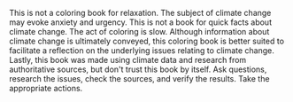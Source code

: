 This is not a coloring book for relaxation. The subject of climate change may evoke anxiety and urgency. This is not a book for quick facts about climate change. The act of coloring is slow. Although information about climate change is ultimately conveyed, this coloring book is better suited to facilitate a reflection on the underlying issues relating to climate change. Lastly, this book was made using climate data and research from authoritative sources, but don't trust this book by itself. Ask questions, research the issues, check the sources, and verify the results. Take the appropriate actions.
